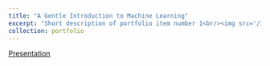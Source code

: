 ```yaml
---
title: "A Gentle Introduction to Machine Learning"
excerpt: "Short description of portfolio item number 1<br/><img src='/images/a_gentle_intro_thumb.png'>"
collection: portfolio
---
```



<a href="https://docs.google.com/presentation/d/12yWbbnTw3QgsaWwy1OaZkVn9SzKRD7-BtaA4zpAH-Vs/edit?usp=sharing" target="_blank">Presentation</a>